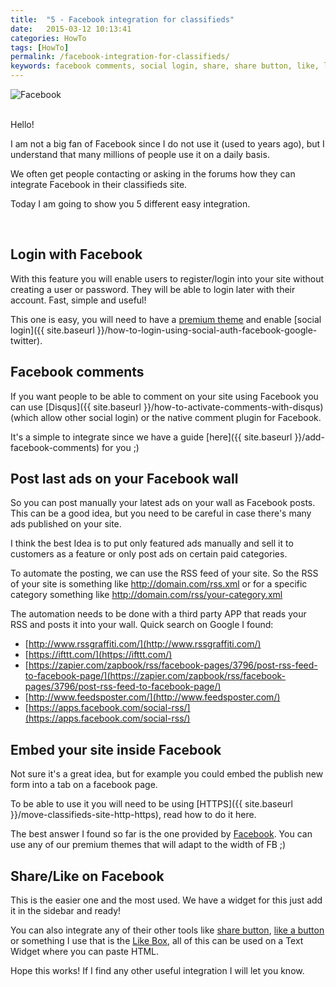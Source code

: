 ```yaml
---
title:  "5 - Facebook integration for classifieds"
date:   2015-03-12 10:13:41
categories: HowTo
tags: [HowTo]
permalink: /facebook-integration-for-classifieds/
keywords: facebook comments, social login, share, share button, like, like button
---
```

![Facebook](//open-classifieds.com/wp-content/uploads/2015/03/900x600xFacebook-likes.jpg.pagespeed.ic.lNCGQJxwu4.jpg) 

<br>
Hello! 

I am not a big fan of Facebook since I do not use it (used to years ago), but I understand that many millions of people use it on a daily basis. 

We often get people contacting or asking in the forums how they can integrate Facebook in their classifieds site. 

Today I am going to show you 5 different easy integration. 

<br>

## Login with Facebook

With this feature you will enable users to register/login into your site without creating a user or password. They will be able to login later with their account. Fast, simple and useful! 

This one is easy, you will need to have a [premium theme](http://selfhosted.yclas.com/) and enable [social login]({{ site.baseurl }}/how-to-login-using-social-auth-facebook-google-twitter). 



## Facebook comments

If you want people to be able to comment on your site using Facebook you can use [Disqus]({{ site.baseurl }}/how-to-activate-comments-with-disqus) (which allow other social login) or the native comment plugin for Facebook. 

It's a simple to integrate since we have a guide [here]({{ site.baseurl }}/add-facebook-comments) 
for you ;)



## Post last ads on your Facebook wall

So you can post manually your latest ads on your wall as Facebook posts. This can be a good idea, but you need to be careful in case there's many ads published on your site. 

I think the best Idea is to put only featured ads manually and sell it to customers as a feature or only post ads on certain paid categories. 

To automate the posting, we can use the RSS feed of your site. So the RSS of your site is something like http://domain.com/rss.xml or for a specific category something like http://domain.com/rss/your-category.xml 

The automation needs to be done with a third party APP that reads your RSS and posts it into your wall. Quick search on Google I found: 

* [http://www.rssgraffiti.com/](http://www.rssgraffiti.com/)
* [https://ifttt.com/](https://ifttt.com/)
* [https://zapier.com/zapbook/rss/facebook-pages/3796/post-rss-feed-to-facebook-page/](https://zapier.com/zapbook/rss/facebook-pages/3796/post-rss-feed-to-facebook-page/)
* [http://www.feedsposter.com/](http://www.feedsposter.com/)
* [https://apps.facebook.com/social-rss/](https://apps.facebook.com/social-rss/)
  

## Embed your site inside Facebook

Not sure it's a great idea, but for example you could embed the publish new form into a tab on a facebook page. 

To be able to use it you will need to be using [HTTPS]({{ site.baseurl }}/move-classifieds-site-http-https), read how to do it here. 

The best answer I found so far is the one provided by [Facebook](https://developers.facebook.com/docs/appsonfacebook/pagetabs). You can use any of our premium themes that will adapt to the width of FB ;) 


## Share/Like on Facebook

This is the easier one and the most used. We have a widget for this just add it in the sidebar and ready! 

You can also integrate any of their other tools like [share button](https://developers.facebook.com/docs/plugins/share-button), [like a button](https://developers.facebook.com/docs/plugins/like-button/) or something I use that is the [Like Box](https://developers.facebook.com/docs/plugins/like-box-for-pages), all of this can be used on a Text Widget where you can paste HTML.   

Hope this works! If I find any other useful integration I will let you know.


